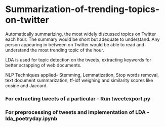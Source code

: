 # Summarization-of-trending-topics-on-twitter

Automatically summarizing, the most widely discussed topics on Twitter each hour. The summary would be short but adequate to understand. Any person appearing in between on Twitter would be able to read and understand the most trending topic of the hour. 

LDA is used for topic detection on the tweets, extracting keywords for better scrapping of web documents.

NLP Techniques applied- Stemming, Lemmatization, Stop words removal, text document summarization, tf-idf weighing and similarity scores like cosine and Jaccard.

### For extracting tweets of a particular - Run tweetexport.py
### For preprocessing of tweets and implementation of LDA  - lda_poetryday.ipynb
